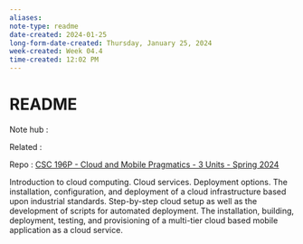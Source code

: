 ```yaml
---
aliases: 
note-type: readme
date-created: 2024-01-25
long-form-date-created: Thursday, January 25, 2024
week-created: Week 04.4
time-created: 12:02 PM
---
```


# README

Note hub :

Related :

Repo : [CSC 196P - Cloud and Mobile Pragmatics - 3 Units - Spring 2024](https://github.com/matt2ology/csc196p-cloud-and-mobile-pragmatics)

Introduction to cloud computing. Cloud services. Deployment options. The installation, configuration, and deployment of a cloud infrastructure based upon industrial standards. Step-by-step cloud setup as well as the development of scripts for automated deployment. The installation, building, deployment, testing, and provisioning of a multi-tier cloud based mobile application as a cloud service.